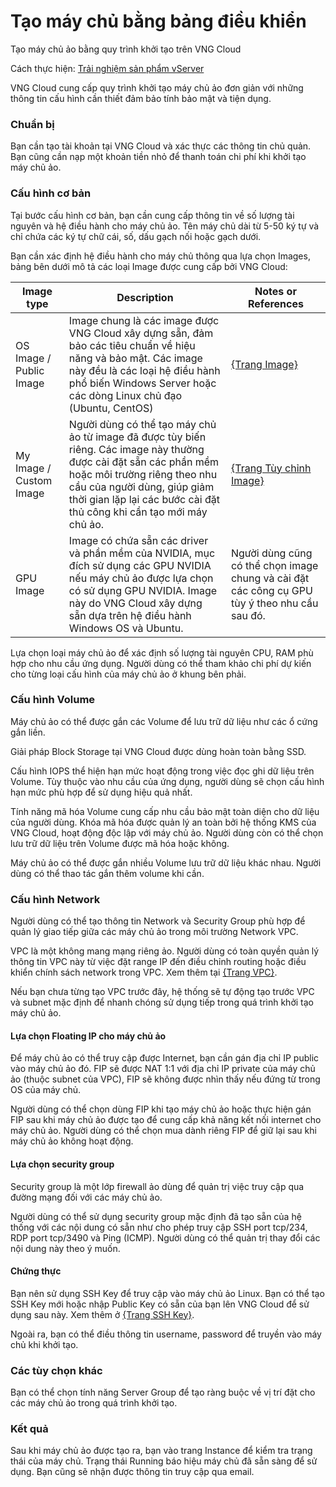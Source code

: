 # Tạo máy chủ bằng bảng điều khiển

Tạo máy chủ ảo bằng quy trình khởi tạo trên VNG Cloud

Cách thực hiện: [Trải nghiệm sản phẩm vServer](../trai-nghiem-san-pham-vserver/)

VNG Cloud cung cấp quy trình khởi tạo máy chủ ảo đơn giản với những thông tin cấu hình cần thiết đảm bảo tính bảo mật và tiện dụng.

### **Chuẩn bị** <a href="#taomaychubangbangdieukhien-chuanbi" id="taomaychubangbangdieukhien-chuanbi"></a>

Bạn cần tạo tài khoản tại VNG Cloud và xác thực các thông tin chủ quản. Bạn cũng cần nạp một khoản tiền nhỏ để thanh toán chi phí khi khởi tạo máy chủ ảo.

### **Cấu hình cơ bản** <a href="#taomaychubangbangdieukhien-cauhinhcoban" id="taomaychubangbangdieukhien-cauhinhcoban"></a>

Tại bước cấu hình cơ bản, bạn cần cung cấp thông tin về số lượng tài nguyên và hệ điều hành cho máy chủ ảo. Tên máy chủ dài từ 5-50 ký tự và chỉ chứa các ký tự chữ cái, số, dấu gạch nối hoặc gạch dưới.

Bạn cần xác định hệ điều hành cho máy chủ thông qua lựa chọn Images, bảng bên dưới mô tả các loại Image được cung cấp bởi VNG Cloud:

| **Image type**          | **Description**                                                                                                                                                                                                                                           | **Notes or References**                                                                       |
| ----------------------- | --------------------------------------------------------------------------------------------------------------------------------------------------------------------------------------------------------------------------------------------------------- | --------------------------------------------------------------------------------------------- |
| OS Image / Public Image | Image chung là các image được VNG Cloud xây dựng sẵn, đảm bảo các tiêu chuẩn về hiệu năng và bảo mật. Các image này đều là các loại hệ điều hành phổ biến Windows Server hoặc các dòng Linux chủ đạo (Ubuntu, CentOS)                                     | [{Trang Image}](../image.md)                                                                  |
| My Image / Custom Image | Người dùng có thể tạo máy chủ ảo từ image đã được tùy biến riêng. Các image này thường được cài đặt sẵn các phần mềm hoặc môi trường riêng theo nhu cầu của người dùng, giúp giảm thời gian lặp lại các bước cài đặt thủ công khi cần tạo mới máy chủ ảo. | [{Trang Tùy chỉnh Image}](../image.md)                                                        |
| GPU Image               | Image có chứa sẵn các driver và phần mềm của NVIDIA, mục đích sử dụng các GPU NVIDIA nếu máy chủ ảo được lựa chọn có sử dụng GPU NVIDIA. Image này do VNG Cloud xây dựng sẵn dựa trên hệ điều hành Windows OS và Ubuntu.                                  | Người dùng cũng có thể chọn image chung và cài đặt các công cụ GPU tùy ý theo nhu cầu sau đó. |

Lựa chọn loại máy chủ ảo để xác định số lượng tài nguyên CPU, RAM phù hợp cho nhu cầu ứng dụng. Người dùng có thể tham khảo chi phí dự kiến cho từng loại cấu hình của máy chủ ảo ở khung bên phải.

### **Cấu hình Volume** <a href="#taomaychubangbangdieukhien-cauhinhvolume" id="taomaychubangbangdieukhien-cauhinhvolume"></a>

Máy chủ ảo có thể được gắn các Volume để lưu trữ dữ liệu như các ổ cứng gắn liền.

Giải pháp Block Storage tại VNG Cloud được dùng hoàn toàn bằng SSD.

Cấu hình IOPS thể hiện hạn mức hoạt động trong việc đọc ghi dữ liệu trên Volume. Tùy thuộc vào nhu cầu của ứng dụng, người dùng sẽ chọn cấu hình hạn mức phù hợp để sử dụng hiệu quả nhất.

Tính năng mã hóa Volume cung cấp nhu cầu bảo mật toàn diện cho dữ liệu của người dùng. Khóa mã hóa được quản lý an toàn bởi hệ thống KMS của VNG Cloud, hoạt động độc lập với máy chủ ảo. Người dùng còn có thể chọn lưu trữ dữ liệu trên Volume được mã hóa hoặc không.

Máy chủ ảo có thể được gắn nhiều Volume lưu trữ dữ liệu khác nhau. Người dùng có thể thao tác gắn thêm volume khi cần.

### **Cấu hình Network** <a href="#taomaychubangbangdieukhien-cauhinhnetwork" id="taomaychubangbangdieukhien-cauhinhnetwork"></a>

Người dùng có thể tạo thông tin Network và Security Group phù hợp để quản lý giao tiếp giữa các máy chủ ảo trong môi trường Network VPC.

VPC là một không mang mạng riêng ảo. Người dùng có toàn quyền quản lý thông tin VPC này từ việc đặt range IP đến điều chỉnh routing hoặc điều khiển chính sách network trong VPC. Xem thêm tại [{Trang VPC}](../network/virtual-private-cloud-vpc/).

Nếu bạn chưa từng tạo VPC trước đây, hệ thống sẽ tự động tạo trước VPC và subnet mặc định để nhanh chóng sử dụng tiếp trong quá trình khởi tạo máy chủ ảo.

#### Lựa chọn Floating IP cho máy chủ ảo <a href="#taomaychubangbangdieukhien-luachonfloatingipchomaychuao" id="taomaychubangbangdieukhien-luachonfloatingipchomaychuao"></a>

Để máy chủ ảo có thể truy cập được Internet, bạn cần gán địa chỉ IP public vào máy chủ ảo đó. FIP sẽ được NAT 1:1 với địa chỉ IP private của máy chủ ảo (thuộc subnet của VPC), FIP sẽ không được nhìn thấy nếu đứng từ trong OS của máy chủ.

Người dùng có thể chọn dùng FIP khi tạo máy chủ ảo hoặc thực hiện gán FIP sau khi máy chủ ảo được tạo để cung cấp khả năng kết nối internet cho máy chủ ảo. Người dùng có thể chọn mua dành riêng FIP để giữ lại sau khi máy chủ ảo không hoạt động.

#### Lựa chọn security group <a href="#taomaychubangbangdieukhien-luachonsecuritygroup" id="taomaychubangbangdieukhien-luachonsecuritygroup"></a>

Security group là một lớp firewall ảo dùng để quản trị việc truy cập qua đường mạng đối với các máy chủ ảo.

Người dùng có thể sử dụng security group mặc định đã tạo sẵn của hệ thống với các nội dung có sẵn như cho phép truy cập SSH port tcp/234, RDP port tcp/3490 và Ping (ICMP). Người dùng có thể quản trị thay đổi các nội dung này theo ý muốn.

#### Chứng thực <a href="#taomaychubangbangdieukhien-chungthuc" id="taomaychubangbangdieukhien-chungthuc"></a>

Bạn nên sử dụng SSH Key để truy cập vào máy chủ ảo Linux. Bạn có thể tạo SSH Key mới hoặc nhập Public Key có sẵn của bạn lên VNG Cloud để sử dụng sau này. Xem thêm ở [{Trang SSH Key}](../security/ssh-key-bo-khoa.md).

Ngoài ra, bạn có thể điều thông tin username, password để truyền vào máy chủ khi khởi tạo.

### **Các tùy chọn khác** <a href="#taomaychubangbangdieukhien-cactuychonkhac" id="taomaychubangbangdieukhien-cactuychonkhac"></a>

Bạn có thể chọn tính năng Server Group để tạo ràng buộc về vị trí đặt cho các máy chủ ảo trong quá trình khởi tạo.

### **Kết quả** <a href="#taomaychubangbangdieukhien-ketqua" id="taomaychubangbangdieukhien-ketqua"></a>

Sau khi máy chủ ảo được tạo ra, bạn vào trang Instance để kiểm tra trạng thái của máy chủ. Trạng thái Running báo hiệu máy chủ đã sẵn sàng để sử dụng. Bạn cũng sẽ nhận được thông tin truy cập qua email.
